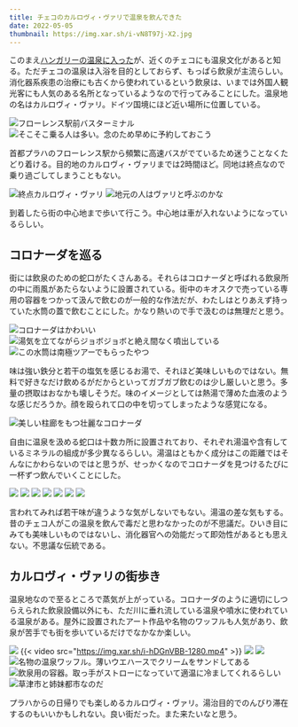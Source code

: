 ```yaml
---
title: チェコのカルロヴィ・ヴァリで温泉を飲んできた
date: 2022-05-05
thumbnail: https://img.xar.sh/i-vN8T97j-X2.jpg
---
```


このまえ[ハンガリーの温泉に入った](/post/1644168490/)が、近くのチェコにも温泉文化があると知る。ただチェコの温泉は入浴を目的としておらず、もっぱら飲泉が主流らしい。消化器系疾患の治療にも古くから使われているという飲泉は、いまでは外国人観光客にも人気のある名所となっているようなので行ってみることにした。温泉地の名はカルロヴィ・ヴァリ。ドイツ国境にほど近い場所に位置している。

![フローレンス駅前バスターミナル](https://img.xar.sh/i-hgbD5XX-X2.jpg)
![そこそこ乗る人は多い。念のため早めに予約しておこう](https://img.xar.sh/i-prdNZpF-X2.jpg)

首都プラハのフローレンス駅から頻繁に高速バスがでているため迷うことなくたどり着ける。目的地のカルロヴィ・ヴァリまでは2時間ほど。同地は終点なので乗り過ごしてしまうこともない。

![終点カルロヴィ・ヴァリ](https://img.xar.sh/i-h2BMZ92-X2.jpg)
![地元の人はヴァリと呼ぶのかな](https://img.xar.sh/i-QvTbsLz-X2.jpg)

到着したら街の中心地まで歩いて行こう。中心地は車が入れないようになっているらしい。

## コロナーダを巡る

街には飲泉のための蛇口がたくさんある。それらはコロナーダと呼ばれる飲泉所の中に雨風があたらないように設置されている。街中のキオスクで売っている専用の容器をつかって汲んで飲むのが一般的な作法だが、わたしはとりあえず持っていた水筒の蓋で飲むことにした。かなり熱いので手で汲むのは無理だと思う。

![コロナーダはかわいい](https://img.xar.sh/i-cxgH4Mp-X2.jpg)
![湯気を立てながらジョボジョボと絶え間なく噴出している](https://img.xar.sh/i-vN8T97j-X2.jpg)
![この水筒は南極ツアーでもらったやつ](https://img.xar.sh/i-kVGGtbV-X2.jpg)

味は強い鉄分と若干の塩気を感じるお湯で、それほど美味しいものではない。無料で好きなだけ飲めるがだからといってガブガブ飲むのは少し厳しいと思う。多量の摂取はおなかも壊しそうだ。味のイメージとしては熱湯で薄めた血液のような感じだろうか。顔を殴られて口の中を切ってしまったような感覚になる。

![美しい柱廊をもつ壮麗なコロナーダ](https://img.xar.sh/i-MNztTfv-X2.jpg)

自由に温泉を汲める蛇口は十数カ所に設置されており、それぞれ湯温や含有しているミネラルの組成が多少異なるらしい。湯温はともかく成分はこの距離ではそんなにかわらないのではと思うが、せっかくなのでコロナーダを見つけるたびに一杯ずつ飲んでいくことにした。

![](https://img.xar.sh/i-M7VLM76-X2.jpg)
![](https://img.xar.sh/i-85mgWX5-X2.jpg)
![](https://img.xar.sh/i-8JRfq42-X2.jpg)
![](https://img.xar.sh/i-KVNbPBw-X2.jpg)
![](https://img.xar.sh/i-kZf6RvN-X2.jpg)
![](https://img.xar.sh/i-zZnqhsG-X2.jpg)
![](https://img.xar.sh/i-mdZFxXd-X2.jpg)

言われてみれば若干味が違うような気がしないでもない。湯温の差な気もする。昔のチェコ人がこの温泉を飲んで毒だと思わなかったのが不思議だ。ひいき目にみても美味しいものではないし、消化器官への効能だって即効性があるとも思えない。不思議な伝統である。

## カルロヴィ・ヴァリの街歩き

温泉地なので至るところで蒸気が上がっている。コロナーダのように適切にしつらえられた飲泉設備以外にも、ただ川に垂れ流している温泉や噴水に使われている温泉がある。屋外に設置されたアート作品や名物のワッフルも人気があり、飲泉が苦手でも街を歩いているだけでなかなか楽しい。

![](https://img.xar.sh/i-8KcMvzG-X2.jpg)
{{< video src="https://img.xar.sh/i-hDGnVBB-1280.mp4" >}}
![](https://img.xar.sh/i-5FZQkZ7-X2.jpg)
![](https://img.xar.sh/i-nNVVSr4-X2.jpg)
![名物の温泉ワッフル。薄いウエハースでクリームをサンドしてある](https://img.xar.sh/i-RhkXQsx-X2.jpg)
![飲泉用の容器。取っ手がストローになっていて適温に冷ましてくれるらしい](https://img.xar.sh/i-fzPCfTV-X2.jpg)
![草津市と姉妹都市なのだ](https://img.xar.sh/i-5NN2PQ3-X2.jpg)

プラハからの日帰りでも楽しめるカルロヴィ・ヴァリ。湯治目的でのんびり滞在するのもいいかもしれない。良い街だった。また来たいなと思う。
